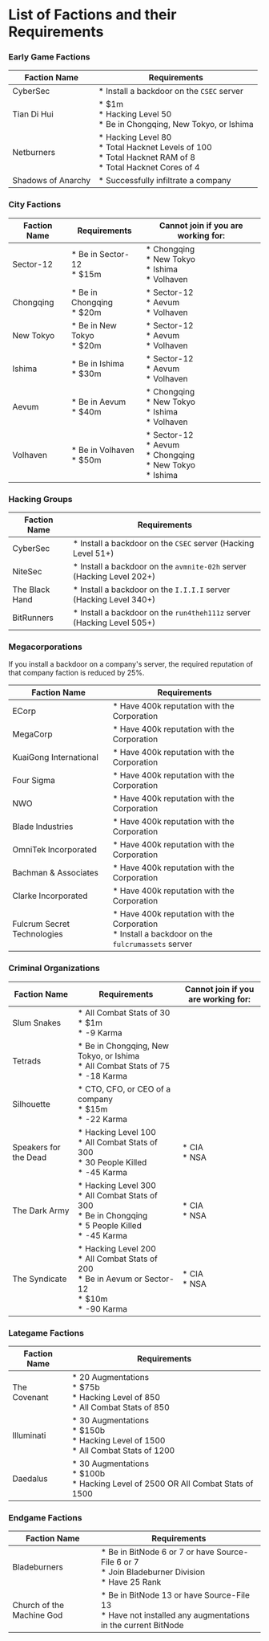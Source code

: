 # List of Factions and their Requirements

### Early Game Factions

| Faction Name       | Requirements                                                                                                            |
| ------------------ | ----------------------------------------------------------------------------------------------------------------------- |
| CyberSec           | \* Install a backdoor on the `CSEC` server                                                                              |
| Tian Di Hui        | \* \$1m<br />\* Hacking Level 50<br />\* Be in Chongqing, New Tokyo, or Ishima                                          |
| Netburners         | \* Hacking Level 80<br />\* Total Hacknet Levels of 100<br />\* Total Hacknet RAM of 8<br />\* Total Hacknet Cores of 4 |
| Shadows of Anarchy | \* Successfully infiltrate a company                                                                                    |

### City Factions

| Faction Name | Requirements                     | Cannot join if you are working for:                                           |
| ------------ | -------------------------------- | ----------------------------------------------------------------------------- |
| Sector-12    | \* Be in Sector-12<br />\* \$15m | \* Chongqing<br />\* New Tokyo<br />\* Ishima<br />\* Volhaven                |
| Chongqing    | \* Be in Chongqing<br />\* \$20m | \* Sector-12<br />\* Aevum<br />\* Volhaven                                   |
| New Tokyo    | \* Be in New Tokyo<br />\* \$20m | \* Sector-12<br />\* Aevum<br />\* Volhaven                                   |
| Ishima       | \* Be in Ishima<br />\* \$30m    | \* Sector-12<br />\* Aevum<br />\* Volhaven                                   |
| Aevum        | \* Be in Aevum<br />\* \$40m     | \* Chongqing<br />\* New Tokyo<br />\* Ishima<br />\* Volhaven                |
| Volhaven     | \* Be in Volhaven<br />\* \$50m  | \* Sector-12<br />\* Aevum<br />\* Chongqing<br />\* New Tokyo<br />\* Ishima |

### Hacking Groups

| Faction Name   | Requirements                                                            |
| -------------- | ----------------------------------------------------------------------- |
| CyberSec       | \* Install a backdoor on the `CSEC` server (Hacking Level 51+)          |
| NiteSec        | \* Install a backdoor on the `avmnite-02h` server (Hacking Level 202+)  |
| The Black Hand | \* Install a backdoor on the `I.I.I.I` server (Hacking Level 340+)      |
| BitRunners     | \* Install a backdoor on the `run4theh111z` server (Hacking Level 505+) |

### Megacorporations

If you install a backdoor on a company's server, the required reputation of that company faction is reduced by 25%.

| Faction Name                | Requirements                                                                                          |
| --------------------------- | ----------------------------------------------------------------------------------------------------- |
| ECorp                       | \* Have 400k reputation with the Corporation                                                          |
| MegaCorp                    | \* Have 400k reputation with the Corporation                                                          |
| KuaiGong International      | \* Have 400k reputation with the Corporation                                                          |
| Four Sigma                  | \* Have 400k reputation with the Corporation                                                          |
| NWO                         | \* Have 400k reputation with the Corporation                                                          |
| Blade Industries            | \* Have 400k reputation with the Corporation                                                          |
| OmniTek Incorporated        | \* Have 400k reputation with the Corporation                                                          |
| Bachman & Associates        | \* Have 400k reputation with the Corporation                                                          |
| Clarke Incorporated         | \* Have 400k reputation with the Corporation                                                          |
| Fulcrum Secret Technologies | \* Have 400k reputation with the Corporation<br />\* Install a backdoor on the `fulcrumassets` server |

### Criminal Organizations

| Faction Name          | Requirements                                                                                                           | Cannot join if you are working for: |
| --------------------- | ---------------------------------------------------------------------------------------------------------------------- | ----------------------------------- |
| Slum Snakes           | \* All Combat Stats of 30<br />\* \$1m<br />\* -9 Karma                                                                |                                     |
| Tetrads               | \* Be in Chongqing, New Tokyo, or Ishima<br />\* All Combat Stats of 75<br />\* -18 Karma                              |                                     |
| Silhouette            | \* CTO, CFO, or CEO of a company<br />\* \$15m<br />\* -22 Karma                                                       |                                     |
| Speakers for the Dead | \* Hacking Level 100<br />\* All Combat Stats of 300<br />\* 30 People Killed<br />\* -45 Karma                        | \* CIA<br />\* NSA                  |
| The Dark Army         | \* Hacking Level 300<br />\* All Combat Stats of 300<br />\* Be in Chongqing<br />\* 5 People Killed<br />\* -45 Karma | \* CIA<br />\* NSA                  |
| The Syndicate         | \* Hacking Level 200<br />\* All Combat Stats of 200<br />\* Be in Aevum or Sector-12<br />\* \$10m<br />\* -90 Karma  | \* CIA<br />\* NSA                  |

### Lategame Factions

| Faction Name | Requirements                                                                                      |
| ------------ | ------------------------------------------------------------------------------------------------- |
| The Covenant | \* 20 Augmentations<br />\* \$75b<br />\* Hacking Level of 850<br />\* All Combat Stats of 850    |
| Illuminati   | \* 30 Augmentations<br />\* \$150b<br />\* Hacking Level of 1500<br />\* All Combat Stats of 1200 |
| Daedalus     | \* 30 Augmentations<br />\* \$100b<br />\* Hacking Level of 2500 OR All Combat Stats of 1500      |

### Endgame Factions

| Faction Name              | Requirements                                                                                                   |
| ------------------------- | -------------------------------------------------------------------------------------------------------------- |
| Bladeburners              | \* Be in BitNode 6 or 7 or have Source-File 6 or 7<br />\* Join Bladeburner Division<br />\* Have 25 Rank      |
| Church of the Machine God | \* Be in BitNode 13 or have Source-File 13<br />\* Have not installed any augmentations in the current BitNode |
